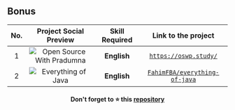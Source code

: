 ## Bonus

|  No.  |                                                       Project Social Preview                                                        | Skill Required |                               Link to the project                               |
| :---: | :---------------------------------------------------------------------------------------------------------------------------------: | :------------: | :-----------------------------------------------------------------------------: |
|   1   | ![Open Source With Pradumna](https://user-images.githubusercontent.com/51878265/216841971-8aa2f666-e76c-4a6b-a789-5413d73f0c40.png) |  **English**   |                  [`https://oswp.study/`](https://oswp.study/)                   |
|   2   |    ![Everything of Java](https://user-images.githubusercontent.com/64195132/233770129-76322f63-727e-41ef-969e-324e1b691299.png)     |  **English**   | [`FahimFBA/everything-of-java`](https://github.com/FahimFBA/everything-of-java) |


<h4 align="center">Don't forget to ⭐ this <a href="https://github.com/FahimFBA/JavaScript">repository</a></h4>